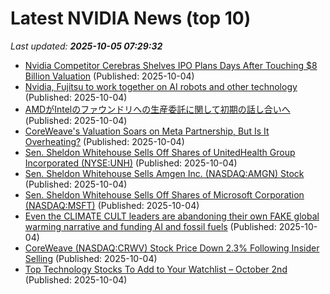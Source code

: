 # Latest NVIDIA News (top 10)
_Last updated: **2025-10-05 07:29:32**_

- [Nvidia Competitor Cerebras Shelves IPO Plans Days After Touching $8 Billion Valuation](https://biztoc.com/x/898c05aaa95ad79f) (Published: 2025-10-04)
- [Nvidia, Fujitsu to work together on AI robots and other technology](https://japantoday.com/category/tech/nvidia-and-fujitsu-agree-to-work-together-on-ai-robots-and-other-technology) (Published: 2025-10-04)
- [AMDがIntelのファウンドリへの生産委託に関して初期の話し合いへ](https://northwood.blog.fc2.com/blog-entry-12862.html) (Published: 2025-10-04)
- [CoreWeave's Valuation Soars on Meta Partnership, But Is It Overheating?](https://biztoc.com/x/d30024f6f7889ebb) (Published: 2025-10-04)
- [Sen. Sheldon Whitehouse Sells Off Shares of UnitedHealth Group Incorporated (NYSE:UNH)](https://www.etfdailynews.com/2025/10/04/sen-sheldon-whitehouse-sells-off-shares-of-unitedhealth-group-incorporated-nyseunh/) (Published: 2025-10-04)
- [Sen. Sheldon Whitehouse Sells Amgen Inc. (NASDAQ:AMGN) Stock](https://www.etfdailynews.com/2025/10/04/sen-sheldon-whitehouse-sells-amgen-inc-nasdaqamgn-stock/) (Published: 2025-10-04)
- [Sen. Sheldon Whitehouse Sells Off Shares of Microsoft Corporation (NASDAQ:MSFT)](https://www.etfdailynews.com/2025/10/04/sen-sheldon-whitehouse-sells-off-shares-of-microsoft-corporation-nasdaqmsft/) (Published: 2025-10-04)
- [Even the CLIMATE CULT leaders are abandoning their own FAKE global warming narrative and funding AI and fossil fuels](https://www.naturalnews.com/2025-10-04-climate-cult-leaders-abandoning-their-fake-narrative.html) (Published: 2025-10-04)
- [CoreWeave (NASDAQ:CRWV) Stock Price Down 2.3% Following Insider Selling](https://www.etfdailynews.com/2025/10/04/coreweave-nasdaqcrwv-stock-price-down-2-3-following-insider-selling/) (Published: 2025-10-04)
- [Top Technology Stocks To Add to Your Watchlist – October 2nd](https://www.etfdailynews.com/2025/10/04/top-technology-stocks-to-add-to-your-watchlist-october-2nd/) (Published: 2025-10-04)
